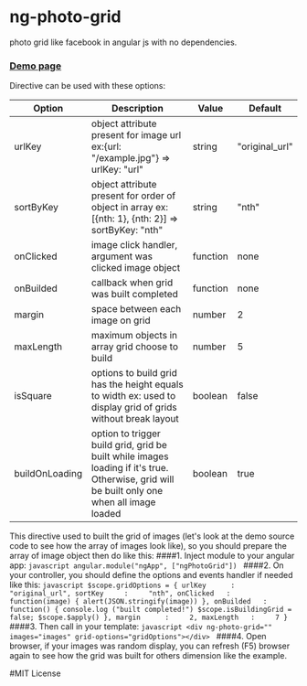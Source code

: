 # ng-photo-grid
photo grid like facebook in angular js with no dependencies.

### [Demo page](http://jerryc-nguyen.github.io/ng-photo-grid/)


Directive can be used with these options:

| Option         | Description                                                                                                                                 | Value    | Default        |
|----------------|---------------------------------------------------------------------------------------------------------------------------------------------|----------|----------------|
| urlKey         | object attribute present for image url  ex:{url:  "/example.jpg"} => urlKey: "url"                                                          | string   | "original_url" |
| sortByKey      | object attribute present for order of object in array ex:[{nth: 1}, {nth: 2}] => sortByKey: "nth"                                           | string   | "nth"          |
| onClicked      | image click handler, argument was clicked image object                                                                                      | function | none           |
| onBuilded      | callback when grid was built completed                                                                                                      | function | none           |
| margin         | space between each image on grid                                                                                                            | number   | 2              |
| maxLength      | maximum objects in array grid choose to build                                                                                               | number   | 5              |
| isSquare       | options to build grid has the height equals to width ex: used to display grid of grids without break layout                                 | boolean  | false          |
| buildOnLoading | option to trigger build grid, grid be built while images loading if it's true. Otherwise, grid will be built only one when all image loaded | boolean  | true           |

This directive used to built the grid of images (let's look at the demo source code to see how the array of images look like), so you should prepare the array of image object then do like this:
####1. Inject module to your angular app:
    ```javascript
    angular.module("ngApp", ["ngPhotoGrid"])
    ```
####2. On your controller, you should define the options and events handler if needed like this:
    ```javascript
      $scope.gridOptions = {
        urlKey      :     "original_url",
        sortKey     :     "nth",
        onClicked   :     function(image) {
                            alert(JSON.stringify(image))
                          },
        onBuilded   :     function() {
                            console.log ("built completed!")
                            $scope.isBuildingGrid = false;
                            $scope.$apply()
                          },
        margin      :     2,
        maxLength   :     7
      }
    ```
####3. Then call in your template:
    ```javascript
    <div ng-photo-grid="" images="images" grid-options="gridOptions"></div>
    ```
####4. Open browser, if your images was random display, you can refresh (F5) browser again to see how the grid was built for others dimension like the example.

#MIT License

